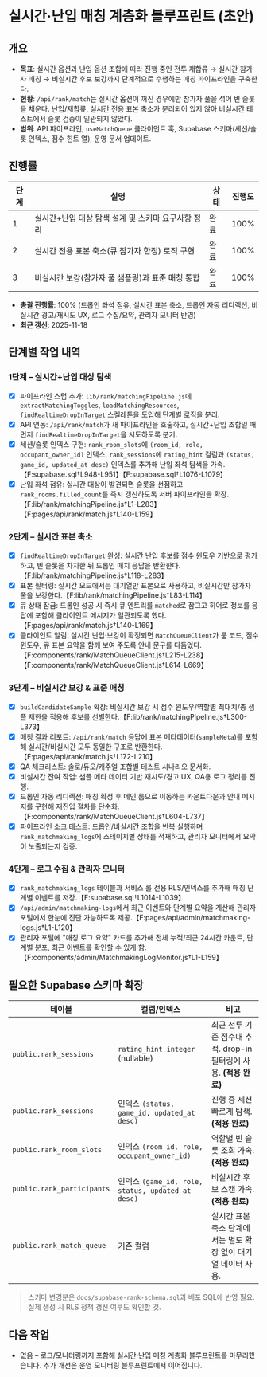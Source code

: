# 실시간·난입 매칭 계층화 블루프린트 (초안)

## 개요

- **목표**: 실시간 옵션과 난입 옵션 조합에 따라 진행 중인 전투 재합류 → 실시간 참가자 매칭 → 비실시간 후보 보강까지 단계적으로 수행하는 매칭 파이프라인을 구축한다.
- **현황**: `/api/rank/match`는 실시간 옵션이 꺼진 경우에만 참가자 풀을 섞어 빈 슬롯을 채운다. 난입/재합류, 실시간 전용 표본 축소가 분리되어 있지 않아 비실시간 테스트에서 슬롯 검증이 일관되지 않았다.
- **범위**: API 파이프라인, `useMatchQueue` 클라이언트 훅, Supabase 스키마(세션/슬롯 인덱스, 점수 힌트 열), 운영 문서 업데이트.

## 진행률

| 단계 | 설명                                               | 상태 | 진행도 |
| ---- | -------------------------------------------------- | ---- | ------ |
| 1    | 실시간+난입 대상 탐색 설계 및 스키마 요구사항 정리 | 완료 | 100%   |
| 2    | 실시간 전용 표본 축소(큐 참가자 한정) 로직 구현    | 완료 | 100%   |
| 3    | 비실시간 보강(참가자 풀 샘플링)과 표준 매칭 통합   | 완료 | 100%   |

- **총괄 진행률**: 100% (드롭인 좌석 점유, 실시간 표본 축소, 드롭인 자동 리디렉션, 비실시간 경고/재시도 UX, 로그 수집/요약, 관리자 모니터 반영)
- **최근 갱신**: 2025-11-18

## 단계별 작업 내역

### 1단계 – 실시간+난입 대상 탐색

- [x] 파이프라인 스텁 추가: `lib/rank/matchingPipeline.js`에 `extractMatchingToggles`, `loadMatchingResources`, `findRealtimeDropInTarget` 스켈레톤을 도입해 단계별 로직을 분리.
- [x] API 연동: `/api/rank/match`가 새 파이프라인을 호출하고, 실시간+난입 조합일 때 먼저 `findRealtimeDropInTarget`을 시도하도록 분기.
- [x] 세션/슬롯 인덱스 구현: `rank_room_slots`에 `(room_id, role, occupant_owner_id)` 인덱스, `rank_sessions`에 `rating_hint` 컬럼과 `(status, game_id, updated_at desc)` 인덱스를 추가해 난입 좌석 탐색을 가속.【F:supabase.sql†L948-L951】【F:supabase.sql†L1076-L1079】
- [x] 난입 좌석 점유: 실시간 대상이 발견되면 슬롯을 선점하고 `rank_rooms.filled_count`를 즉시 갱신하도록 서버 파이프라인을 확장.【F:lib/rank/matchingPipeline.js†L1-L283】【F:pages/api/rank/match.js†L140-L159】

### 2단계 – 실시간 표본 축소

- [x] `findRealtimeDropInTarget` 완성: 실시간 난입 후보를 점수 윈도우 기반으로 평가하고, 빈 슬롯을 차지한 뒤 드롭인 매치 응답을 반환한다.【F:lib/rank/matchingPipeline.js†L118-L283】
- [x] 표본 필터링: 실시간 모드에서는 대기열만 표본으로 사용하고, 비실시간만 참가자 풀을 보강한다.【F:lib/rank/matchingPipeline.js†L83-L114】
- [x] 큐 상태 잠금: 드롭인 성공 시 즉시 큐 엔트리를 `matched`로 잠그고 히어로 정보를 응답에 포함해 클라이언트 메시지가 일관되도록 했다.【F:pages/api/rank/match.js†L140-L169】
- [x] 클라이언트 알림: 실시간 난입·보강이 확정되면 `MatchQueueClient`가 룸 코드, 점수 윈도우, 큐 표본 요약을 함께 보여 주도록 안내 문구를 다듬었다.【F:components/rank/MatchQueueClient.js†L215-L238】【F:components/rank/MatchQueueClient.js†L614-L669】

### 3단계 – 비실시간 보강 & 표준 매칭

- [x] `buildCandidateSample` 확장: 비실시간 보강 시 점수 윈도우/역할별 최대치/총 샘플 제한을 적용해 후보를 선별한다.【F:lib/rank/matchingPipeline.js†L300-L373】
- [x] 매칭 결과 리포트: `/api/rank/match` 응답에 표본 메타데이터(`sampleMeta`)를 포함해 실시간/비실시간 모두 동일한 구조로 반환한다.【F:pages/api/rank/match.js†L172-L210】
- [x] QA 체크리스트: 솔로/듀오/캐주얼 조합별 테스트 시나리오 문서화.
- [x] 비실시간 잔여 작업: 샘플 메타 데이터 기반 재시도/경고 UX, QA용 로그 정리를 진행.
- [x] 드롭인 자동 리디렉션: 매칭 확정 후 메인 룸으로 이동하는 카운트다운과 안내 메시지를 구현해 재진입 절차를 단순화.【F:components/rank/MatchQueueClient.js†L604-L737】
- [x] 파이프라인 소크 테스트: 드롭인/비실시간 조합을 반복 실행하며 `rank_matchmaking_logs`에 스테이지별 상태를 적재하고, 관리자 모니터에서 요약이 노출되는지 검증.

### 4단계 – 로그 수집 & 관리자 모니터

- [x] `rank_matchmaking_logs` 테이블과 서비스 롤 전용 RLS/인덱스를 추가해 매칭 단계별 이벤트를 저장.【F:supabase.sql†L1014-L1039】
- [x] `/api/admin/matchmaking-logs`에서 최근 이벤트와 단계별 요약을 계산해 관리자 포털에서 한눈에 진단 가능하도록 제공.【F:pages/api/admin/matchmaking-logs.js†L1-L120】
- [x] 관리자 포털에 "매칭 로그 요약" 카드를 추가해 전체 누적/최근 24시간 카운트, 단계별 분포, 최근 이벤트를 확인할 수 있게 함.【F:components/admin/MatchmakingLogMonitor.js†L1-L159】

## 필요한 Supabase 스키마 확장

| 테이블                     | 컬럼/인덱스                                       | 비고                                                               |
| -------------------------- | ------------------------------------------------- | ------------------------------------------------------------------ |
| `public.rank_sessions`     | `rating_hint integer` (nullable)                  | 최근 전투 기준 점수대 추적. drop-in 필터링에 사용. **(적용 완료)** |
| `public.rank_sessions`     | 인덱스 `(status, game_id, updated_at desc)`       | 진행 중 세션 빠르게 탐색. **(적용 완료)**                          |
| `public.rank_room_slots`   | 인덱스 `(room_id, role, occupant_owner_id)`       | 역할별 빈 슬롯 조회 가속. **(적용 완료)**                          |
| `public.rank_participants` | 인덱스 `(game_id, role, status, updated_at desc)` | 비실시간 후보 스캔 가속. **(적용 완료)**                           |
| `public.rank_match_queue`  | 기존 컬럼                                         | 실시간 표본 축소 단계에서는 별도 확장 없이 대기열 데이터 사용.     |

> 스키마 변경분은 `docs/supabase-rank-schema.sql`과 배포 SQL에 반영 필요. 실제 생성 시 RLS 정책 갱신 여부도 확인할 것.

## 다음 작업

- 없음 – 로그/모니터링까지 포함해 실시간·난입 매칭 계층화 블루프린트를 마무리했습니다. 추가 개선은 운영 모니터링 블루프린트에서 이어집니다.
